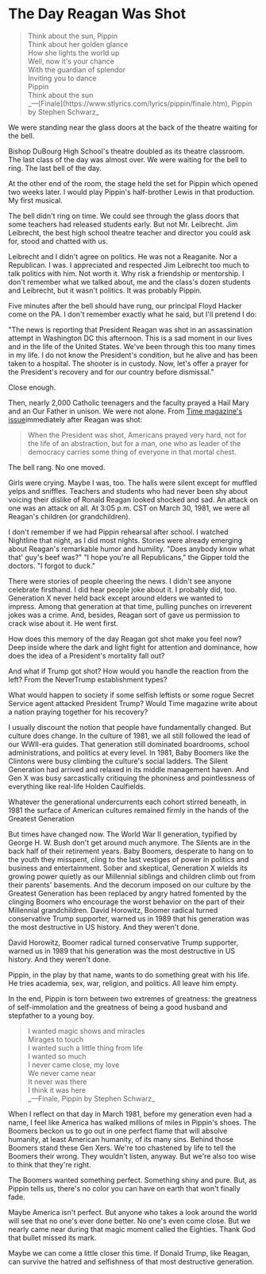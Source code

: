 # The Day Reagan Was Shot

> <div class="highlight">Think about the sun, Pippin</div>
> 
> <div class="highlight">Think about her golden glance</div>
> 
> <div class="highlight">How she lights the world up</div>
> 
> <div class="highlight">Well, now it's your chance</div>
> 
> <div class="highlight">With the guardian of splendor</div>
> 
> <div class="highlight">Inviting you to dance</div>
> 
> <div class="highlight">Pippin</div>
> 
> <div class="highlight">Think about the sun</div>
> 
> <div class="highlight">_—[Finale](https://www.stlyrics.com/lyrics/pippin/finale.htm), Pippin by Stephen Schwarz_</div>

We were standing near the glass doors at the back of the theatre waiting for the bell.

Bishop DuBourg High School's theatre doubled as its theatre classroom. The last class of the day was almost over. We were waiting for the bell to ring. The last bell of the day.

At the other end of the room, the stage held the set for Pippin which opened two weeks later. I would play Pippin's half-brother Lewis in that production. My first musical.

The bell didn't ring on time. We could see through the glass doors that some teachers had released students early. But not Mr. Leibrecht. Jim Leibrecht, the best high school theatre teacher and director you could ask for, stood and chatted with us.

Leibrecht and I didn't agree on politics. He was not a Reaganite. Nor a Republican. I was. I appreciated and respected Jim Leibrecht too much to talk politics with him. Not worth it. Why risk a friendship or mentorship. I don't remember what we talked about, me and the class's dozen students and Leibrecht, but it wasn't politics. It was probably Pippin.

Five minutes after the bell should have rung, our principal Floyd Hacker come on the PA. I don't remember exactly what he said, but I'll pretend I do:

"The news is reporting that President Reagan was shot in an assassination attempt in Washington DC this afternoon. This is a sad moment in our lives and in the life of the United States. We've been through this too many times in my life. I do not know the President's condition, but he alive and has been taken to a hospital. The shooter is in custody. Now, let's offer a prayer for the President's recovery and for our country before dismissal."

Close enough.

Then, nearly 2,000 Catholic teenagers and the faculty prayed a Hail Mary and an Our Father in unison. We were not alone. From [Time magazine's issue](http://content.time.com/time/subscriber/article/0,33009,954693-2,00.html)immediately after Reagan was shot:

> When the President was shot, Americans prayed very hard, not for the life of an abstraction, but for a man, one who as leader of the democracy carries some thing of everyone in that mortal chest.

The bell rang. No one moved.

Girls were crying. Maybe I was, too. The halls were silent except for muffled yelps and sniffles. Teachers and students who had never been shy about voicing their dislike of Ronald Reagan looked shocked and sad. An attack on one was an attack on all. At 3:05 p.m. CST on March 30, 1981, we were all Reagan's children (or grandchildren).

I don't remember if we had Pippin rehearsal after school. I watched Nightline that night, as I did most nights. Stories were already emerging about Reagan's remarkable humor and humility. "Does anybody know what that' guy's beef was?" "I hope you're all Republicans," the Gipper told the doctors. "I forgot to duck."

There were stories of people cheering the news. I didn't see anyone celebrate firsthand. I did hear people joke about it. I probably did, too. Generation X never held back except around elders we wanted to impress. Among that generation at that time, pulling punches on irreverent jokes was a crime. And, besides, Reagan sort of gave us permission to crack wise about it. He went first.

How does this memory of the day Reagan got shot make you feel now? Deep inside where the dark and light fight for attention and dominance, how does the idea of a President's mortality fall out?

And what if Trump got shot? How would you handle the reaction from the left? From the NeverTrump establishment types?

What would happen to society if some selfish leftists or some rogue Secret Service agent attacked President Trump? Would Time magazine write about a nation praying together for his recovery?

I usually discount the notion that people have fundamentally changed. But culture does change. In the culture of 1981, we all still followed the lead of our WWII-era guides. That generation still dominated boardrooms, school administrations, and politics at every level. In 1981, Baby Boomers like the Clintons were busy climbing the culture's social ladders. The Silent Generation had arrived and relaxed in its middle management haven. And Gen X was busy sarcastically critiquing the phoniness and pointlessness of everything like real-life Holden Caulfields.

Whatever the generational undercurrents each cohort stirred beneath, in 1981 the surface of American cultures remained firmly in the hands of the Greatest Generation

But times have changed now. The World War II generation, typified by George H. W. Bush don't get around much anymore. The Silents are in the back half of their retirement years. Baby Boomers, desperate to hang on to the youth they misspent, cling to the last vestiges of power in politics and business and entertainment. Sober and skeptical, Generation X wields its growing power quietly as our Millennial siblings and children climb out from their parents' basements. And the decorum imposed on our culture by the Greatest Generation has been replaced by angry hatred fomented by the clinging Boomers who encourage the worst behavior on the part of their Millennial grandchildren. David Horowitz, Boomer radical turned conservative Trump supporter, warned us in 1989 that his generation was the most destructive in US history. And they weren't done.

David Horowitz, Boomer radical turned conservative Trump supporter, warned us in 1989 that his generation was the most destructive in US history. And they weren't done.

Pippin, in the play by that name, wants to do something great with his life. He tries academia, sex, war, religion, and politics. All leave him empty.

In the end, Pippin is torn between two extremes of greatness: the greatness of self-immolation and the greatness of being a good husband and stepfather to a young boy.

> <div class="highlight">I wanted magic shows and miracles</div>
> 
> <div class="highlight">Mirages to touch</div>
> 
> <div class="highlight">I wanted such a little thing from life</div>
> 
> <div class="highlight">I wanted so much</div>
> 
> <div class="highlight">I never came close, my love</div>
> 
> <div class="highlight">We never came near</div>
> 
> <div class="highlight">It never was there</div>
> 
> <div class="highlight">I think it was here</div>
> 
> <div class="highlight">_—Finale, Pippin by Stephen Schwarz_</div>

When I reflect on that day in March 1981, before my generation even had a name, I feel like America has walked millions of miles in Pippin's shoes. The Boomers beckon us to go out in one perfect flame that will absolve humanity, at least American humanity, of its many sins. Behind those Boomers stand these Gen Xers. We're too chastened by life to tell the Boomers their wrong. They wouldn't listen, anyway. But we're also too wise to think that they're right.

The Boomers wanted something perfect. Something shiny and pure. But, as Pippin tells us, there's no color you can have on earth that won't finally fade.

Maybe America isn't perfect. But anyone who takes a look around the world will see that no one's ever done better. No one's even come close. But we nearly came near during that magic moment called the Eighties. Thank God that bullet missed its mark.

Maybe we can come a little closer this time. If Donald Trump, like Reagan, can survive the hatred and selfishness of that most destructive generation.